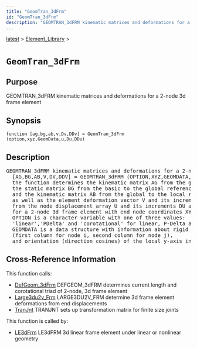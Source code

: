 ```yaml
---
title: "GeomTran_3dFrm"
id: "GeomTran_3dFrm"
description: "GEOMTRAN_3dFRM kinematic matrices and deformations for a 2-node 3d frame element"
...
```


<!-- <a name="_top"></a> -->
<!-- <div><a href="../../.autoindex.md">Home</a> &gt;  -->
 <a href="#">latest</a> &gt; <a href=".autoindex.md">Element_Library</a> &gt; 
<!-- GeomTran_3dFrm.m</div> -->

<!--<table width="100%"><tr><td align="left"><a href="../../.autoindex.md"><img alt="<" border="0" src="../../left.png">&nbsp;Master index</a></td>
<td align="right"><a href=".autoindex.md">Index for latest\Element_Library&nbsp;<img alt=">" border="0" src="../../right.png"></a></td></tr></table>-->
# `GeomTran_3dFrm`



## <a name="_name"></a>Purpose


GEOMTRAN_3dFRM kinematic matrices and deformations for a 2-node 3d frame element

<!-- <div class="box"><strong>GEOMTRAN_3dFRM kinematic matrices and deformations for a 2-node 3d frame element</strong></div> -->

## <a name="_synopsis"></a>Synopsis

`function [ag,bg,ab,v,Dv,DDv] = GeomTran_3dFrm (option,xyz,GeomData,u,Du,DDu)` 

## Description


<pre class="comment">GEOMTRAN_3dFRM kinematic matrices and deformations for a 2-node 3d frame element
  [AG,BG,AB,V,DV,DDV] = GEOMTRAN_3dFRM (OPTION,XYZ,GEOMDATA,U,DU,DDU)
  the function determines the kinematic matrix AG from the global to the basic reference system,
  the static matrix BG from the basic to the global reference system, 
  and the kinematic matrix AB from the global to the local reference system
  as well as the element deformation vector V and its increments DV and DDV
  from the node displacement array U and its increments DU and DDU
  for a 2-node 3d frame element with end node coordinates XYZ;
  OPTION is a character variable with one of three values:
  'linear','PDelta' and 'corotational' for linear, P-Delta and corotational geometry, resp.
  GEOMDATA is a data structure with information about rigid joint offsets in field JNTOFF
  (first column for node i, second column for node j),
  and orientation (direction cosines) of the local y-axis in vector YORNT</pre>
<!-- <div class="fragment"><pre class="comment">GEOMTRAN_3dFRM kinematic matrices and deformations for a 2-node 3d frame element
  [AG,BG,AB,V,DV,DDV] = GEOMTRAN_3dFRM (OPTION,XYZ,GEOMDATA,U,DU,DDU)
  the function determines the kinematic matrix AG from the global to the basic reference system,
  the static matrix BG from the basic to the global reference system, 
  and the kinematic matrix AB from the global to the local reference system
  as well as the element deformation vector V and its increments DV and DDV
  from the node displacement array U and its increments DU and DDU
  for a 2-node 3d frame element with end node coordinates XYZ;
  OPTION is a character variable with one of three values:
  'linear','PDelta' and 'corotational' for linear, P-Delta and corotational geometry, resp.
  GEOMDATA is a data structure with information about rigid joint offsets in field JNTOFF
  (first column for node i, second column for node j),
  and orientation (direction cosines) of the local y-axis in vector YORNT</pre></div> -->

<!-- crossreference -->
## <a name="_cross"></a>Cross-Reference Information

This function calls:
<ul style="list-style-image:url(../../matlabicon.gif)">
<li><a href="/Functions/DefGeom_3dFrm" class="code" title="function [L,T] = DefGeom_3dFrm (xyz,GeomData,u)">DefGeom_3dFrm</a>	DEFGEOM_3dFRM determines current length and corotational triad of 2-node, 3d frame element</li><li><a href="/Functions/Large3du2v_Frm" class="code" title="function [v,vthetaI,vthetaJ] = Large3du2v_Frm (xyz,GeomData,u)">Large3du2v_Frm</a>	LARGE3DU2V_FRM determine 3d frame element deformations from end displacements</li><li><a href="/Functions/TranJnt" class="code" title="function aj = TranJnt (JntOff)">TranJnt</a>	TRANJNT sets up transformation matrix for finite size joints</li></ul>

This function is called by:
<ul style="list-style-image:url(../../matlabicon.gif)">
<li><a href="LE3dFrm.md" class="code" title="function ElemResp = LE3dFrm (action,el_no,xyz,ElemData,ElemState)">LE3dFrm</a>	LE3dFRM 3d linear frame element under linear or nonlinear geometry</li></ul>
<!-- crossreference -->




<!-- <hr><address>Generated on Mon 15-Feb-2021 18:38:47 by <strong><a href="http://www.artefact.tk/software/matlab/m2html/" title="Matlab Documentation in HTML">m2html</a></strong> &copy; 2005</address> -->